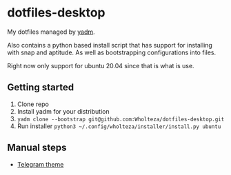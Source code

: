 # dotfiles-desktop
My dotfiles managed by [yadm](https://yadm.io/).

Also contains a python based install script that has support for installing with snap and aptitude. As well as bootstrapping configurations into files.

Right now only support for ubuntu 20.04 since that is what is use.

## Getting started
1. Clone repo
1. Install yadm for your distribution
1. `yadm clone --bootstrap git@github.com:Wholteza/dotfiles-desktop.git`
1. Run installer `python3 ~/.config/wholteza/installer/install.py ubuntu`

## Manual steps
- [Telegram theme](https://github.com/noaccOS/telegram-nord-theme)
